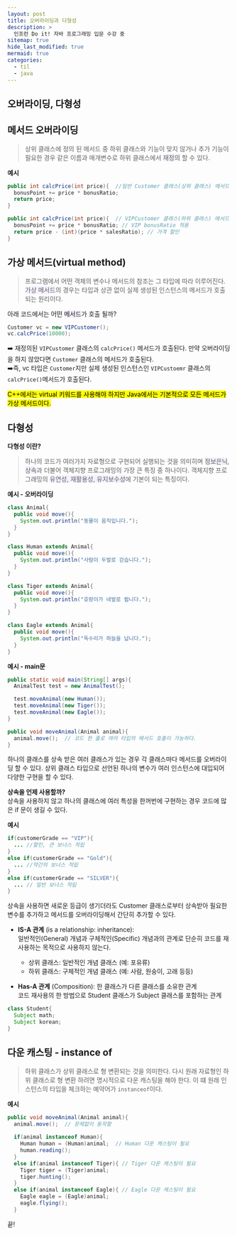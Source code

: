 ```yaml
---
layout: post
title: 오버라이딩과 다형성
description: >
  인프런 Do it! 자바 프로그래밍 입문 수강 중
sitemap: true
hide_last_modified: true
mermaid: true
categories:
  - til
  - java
---
```

## 오버라이딩, 다형성

## 메서드 오버라이딩
> 상위 클래스에 정의 된 메서드 중 하위 클래스와 기능이 맞지 않거나 추가 기능이 필요한 경우 같은 이름과 매개변수로 하위 클래스에서 <span style='background-color: #f5f0ff'>재정의</span> 할 수 있다.

__예시__
```java
public int calcPrice(int price){  //일반 Customer 클래스(상위 클래스) 메서드
  bonusPoint += price * bonusRatio;
  return price;
}

public int calcPrice(int price){  // VIPCustomer 클래스(하위 클래스) 메서드 재정의
  bonusPoint += price * bonusRatio; // VIP bonusRatio 적용
  return price - (int)(price * salesRatio); // 가격 할인
}
```

## 가상 메서드(virtual method)
> 프로그램에서 어떤 객체의 변수나 메서드의 참조는 그 타입에 따라 이루어진다. <span style='background-color: #f5f0ff'>가상 메서드</span>의 경우는 타입과 상관 없이 실제 생성된 인스턴스의 메서드가 호출되는 원리이다.

아래 코드에서는 어떤 <span style='background-color: #f5f0ff'>메서드</span>가 호출 될까?
```java
Customer vc = new VIPCustomer();
vc.calcPrice(10000);
```
➡️ 재정의된 `VIPCustomer` 클래스의 `calcPrice()` 메서드가 호출된다. 만약 오버라이딩을 하지 않았다면 `Customer` 클래스의 메서드가 호출된다.  
➡️즉, vc 타입은 `Customer`지만 실제 생성된 인스턴스인 `VIPCustoemr` 클래스의 `calcPrice()`메서드가 호출된다. 

<mark>C++에서는 virtual 키워드를 사용해야 하지만 Java에서는 기본적으로 모든 메서드가 가상 메서드이다.</mark>

## 다형성
__다형성 이란?__
> 하나의 코드가 여러가지 자료형으로 구현되어 실행되는 것을 의미히며 <span style='background-color: #f5f0ff'>정보은닉</span>, <span style='background-color: #f5f0ff'>상속</span>과 더불어 객체지향 프로그래밍의 가장 큰 특징 중 하나이다. 객체지향 프로그래밍의 <span style='background-color: #f5f0ff'>유연성, 재활용성, 유지보수성</span>에 기본이 되는 특징이다.

__예시 - 오버라이딩__
```java
class Animal{
  public void move(){
    System.out.println("동물이 움직입니다.");
  }
}

class Human extends Animal{
  public void move(){
    System.out.println("사람이 두발로 걷습니다.");
  }
}

class Tiger extends Animal{
  public void move(){
    System.out.println("호랑이가 네발로 뜁니다.");
  }
}

class Eagle extends Animal{
  public void move(){
    System.out.println("독수리가 하늘을 납니다.");
  }
}
```

__예시 - main문__
```java
public static void main(String[] args){
  AnimalTest test = new AnimalTest();

  test.moveAnimal(new Human());
  test.moveAnimal(new Tiger());
  test.moveAnimal(new Eagle());
}

public void moveAnimal(Animal animal){
  animal.move();  // 코드 한 줄로 여러 타입의 메서드 호출이 가능하다.
}
```
하나의 클래스를 상속 받은 여러 클래스가 있는 경우 각 클래스마다 메서드를 오버라이딩 할 수 있다. 상위 클래스 타입으로 선언된 하나의 변수가 여러 인스턴스에 대입되어 다양한 구현을 할 수 있다.

__상속을 언제 사용할까?__  
상속을 사용하지 않고 하나의 클래스에 여러 특성을 한꺼번에 구현하는 경우 코드에 많은 if 문이 생길 수 있다.

__예시__
```java
if(customerGrade == "VIP"){
  ... //할인, 큰 보너스 적립 
}
else if(customerGrade == "Gold"){
  ... //약간의 보너스 적립 
} 
else if(customerGrade == "SILVER"){
  ... // 일반 보너스 적립
}
```
상속을 사용하면 새로운 등급이 생기더라도 Customer 클래스로부터 상속받아 필요한 변수를 추가하고 메서드를 오버라이딩해서 간단히 추가할 수 있다.

- __IS-A 관계__ (is a relationship: inheritance):  
  일반적인(General) 개념과 구체적인(Specific) 개념과의 관계로 단순히 코드를 재사용하는 목적으로 사용하지 않는다.
    - 상위 클래스: 일반적인 개념 클래스 (예: 포유류)
    - 하위 클래스: 구체적인 개념 클래스 (예: 사람, 원숭이, 고래 등등)

- __Has-A 관계__ (Composition):
  한 클래스가 다른 클래스를 소유한 관계  
  코드 재사용의 한 방법으로 Student 클래스가 Subject 클래스를 포함하는 관계
```java
class Student{
  Subject math;
  Subject korean;
}
```

## 다운 캐스팅 - instance of
> 하위 클래스가 상위 클래스로 형 변환되는 것을 의미한다. 다시 원래 자료형인 하위 클래스로 형 변환 하려면 명시적으로 다운 캐스팅을 해야 한다. 이 떄 원래 인스턴스의 타입을 체크하는 예약어가 `instanceof`이다.

__예시__
```java
public void moveAnimal(Animal animal){
  animal.move();  // 문제없이 동작함
  
  if(animal instanceof Human){
    Human human = (Human)animal;  // Human 다운 캐스팅이 필요
    human.reading();
  }
  else if(animal instanceof Tiger){ // Tiger 다운 캐스팅이 필요
    Tiger tiger = (Tiger)animal;
    tiger.hunting();
  }
  else if(animal instanceof Eagle){ // Eagle 다운 캐스팅이 필요
    Eagle eagle = (Eagle)animal;
    eagle.flying();
  }

```

끝!